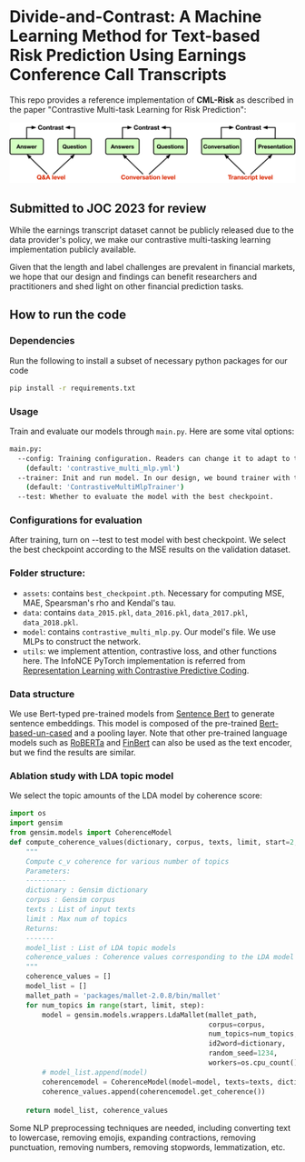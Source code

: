 # Divide-and-Contrast: A Machine Learning Method for Text-based Risk Prediction Using Earnings Conference Call Transcripts

This repo provides a reference implementation of **CML-Risk** as described in the paper "Contrastive Multi-task Learning for Risk Prediction":

![Contrastive Objectives](pics/joc_figure.png)

Submitted to JOC 2023 for review
--------------------

While the earnings transcript dataset cannot be publicly released due to the data provider's policy, we make our contrastive multi-tasking learning implementation publicly available.

Given that the length and label challenges are prevalent in financial markets, we hope that our design and findings can benefit researchers and practitioners and shed light on other financial prediction tasks.

## How to run the code

### Dependencies

Run the following to install a subset of necessary python packages for our code
```sh
pip install -r requirements.txt
```

### Usage

Train and evaluate our models through `main.py`. Here are some vital options:
```sh
main.py:
  --config: Training configuration. Readers can change it to adapt to their specific tasks.
    (default: 'contrastive_multi_mlp.yml')
  --trainer: Init and run model. In our design, we bound trainer with their specific model.
    (default: 'ContrastiveMultiMlpTrainer')
  --test: Whether to evaluate the model with the best checkpoint.
```

### Configurations for evaluation
After training, turn on --test to test model with best checkpoint. We select the best checkpoint according to the MSE results on the validation dataset.

### Folder structure:
* `assets`: contains `best_checkpoint.pth`. Necessary for computing MSE, MAE, Spearsman's rho and Kendal's tau.
* `data`: contains `data_2015.pkl`, `data_2016.pkl`, `data_2017.pkl`, `data_2018.pkl`.
* `model`: contains `contrastive_multi_mlp.py`. Our model's file. We use MLPs to construct the network.
* `utils`: we implement attention, contrastive loss, and other functions here. The InfoNCE PyTorch implementation is referred from [Representation Learning with Contrastive Predictive Coding](https://github.com/RElbers/info-nce-pytorch).

### Data structure
We use Bert-typed pre-trained models from [Sentence Bert](https://www.sbert.net/) to generate sentence embeddings. This model is composed of the pre-trained [Bert-based-un-cased](https://huggingface.co/bert-base-uncased) and a pooling layer. Note that other pre-trained language models such as [RoBERTa](https://huggingface.co/roberta-base) and [FinBert](https://huggingface.co/yiyanghkust/finbert-pretrain) can also be used as the text encoder, but we find the results are similar.


### Ablation study with LDA topic model
We select the topic amounts of the LDA model by coherence score:
```python
import os
import gensim
from gensim.models import CoherenceModel
def compute_coherence_values(dictionary, corpus, texts, limit, start=2, step=3):
    """
    Compute c_v coherence for various number of topics
    Parameters:
    ----------
    dictionary : Gensim dictionary
    corpus : Gensim corpus
    texts : List of input texts
    limit : Max num of topics
    Returns:
    -------
    model_list : List of LDA topic models
    coherence_values : Coherence values corresponding to the LDA model with respective number of topics
    """
    coherence_values = []
    model_list = []
    mallet_path = 'packages/mallet-2.0.8/bin/mallet'
    for num_topics in range(start, limit, step):
        model = gensim.models.wrappers.LdaMallet(mallet_path,
                                                 corpus=corpus,
                                                 num_topics=num_topics,
                                                 id2word=dictionary,
                                                 random_seed=1234,
                                                 workers=os.cpu_count())
        # model_list.append(model)
        coherencemodel = CoherenceModel(model=model, texts=texts, dictionary=dictionary, coherence='c_v')
        coherence_values.append(coherencemodel.get_coherence())

    return model_list, coherence_values
```
Some NLP preprocessing techniques are needed, including converting text to lowercase, removing emojis, expanding contractions, removing punctuation, removing numbers, removing stopwords, lemmatization, etc.

